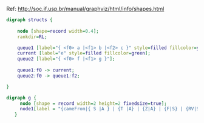 
Ref: http://soc.if.usp.br/manual/graphviz/html/info/shapes.html

```dot
digraph structs {
    
    node [shape=record width=0.4];
    rankdir=RL;

    queue1 [label="{ <f0> a |<f1> b |<f2> c }" style=filled fillcolor=yellow];
    current [label="e" style=filled fillcolor=green];
    queue2 [label="{ <f0> f |<f1> g }"];
    
    queue1:f0 -> current;
    queue2:f0 -> queue1:f2;

}
```

```dot
digraph g {
     node [shape = record width=2 height=2 fixedsize=true];
     node1[label = "{cameFrom|{ S |A } | {T |A} | {Z|A} | {F|S} | {RV|S} | {T|A} | {T|A} | {T|A} }"];
   }
```